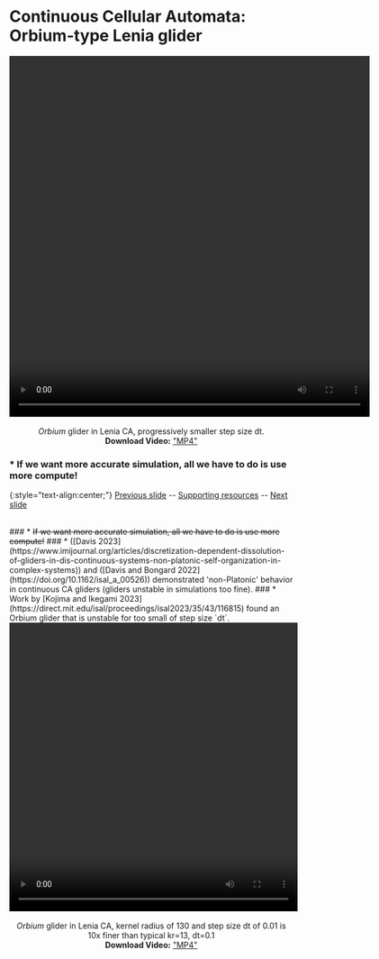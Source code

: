# Continuous Cellular Automata: Orbium-type Lenia glider 

<div align="center">

<!-- 'video for everyone' code snippet from https://camendesign.com/code/video_for_everybody -->
<!-- first try HTML5 playback: if serving as XML, expand `controls` to `controls="controls"` and autoplay likewise -->
<!-- warning: playback does not work on iOS3 if you include the poster attribute! fixed in iOS4.0 -->
<video width="640" height="640" controls>
	<source src="https://raw.githubusercontent.com/riveSunder/fractal_persistence/master/docs/assets/vid1c_orbium_unicaudatus.mp4" type="video/mp4" /><!-- Safari / iOS video    -->
<!-- <source src="__VIDEO__.OGV" type="video/ogg" /><!-- Firefox / Opera / Chrome10 --> -->
	<!-- fallback to Flash: -->
	<object width="640" height="640" type="application/x-shockwave-flash" data="__FLASH__.SWF">
		<!-- Firefox uses the `data` attribute above, IE/Safari uses the param below -->
		<param name="movie" value="__FLASH__.SWF" />
		<param name="flashvars" value="controlbar=over&amp;image=__image__.png&amp;file=https://raw.githubusercontent.com/riveSunder/fractal_persistence/master/docs/assets/vid1c_orbium_unicaudatus.mp4" />
		<!-- fallback image. note the title field below, put the title of the video there -->
		<img src="https://raw.githubusercontent.com/riveSunder/fractal_persistence/master/docs/assets/vid1c_thumbnail.png" width="640" height="640" alt="thumbnail of _Orbium_ glider"
		     title="No video playback capabilities, please download the video below" />
	</object>
</video>
<p>	
  <em>Orbium</em> glider in Lenia CA, progressively smaller step size dt. 
  <br>
  <strong>Download Video:</strong>
	<a href="https://raw.githubusercontent.com/riveSunder/fractal_persistence/master/docs/assets/vid1c_orbium_unicaudatus.mp4">"MP4"</a>
<!-- Open Format:	<a href="__VIDEO__.OGV">"Ogg"</a> -->
</p>

</div>

### * If we want more accurate simulation, all we have to do is use more compute!

{:style="text-align:center;"}
[Previous slide](https://rivesunder.github.io/fractal_persistence/al24_slide_002b) -- [Supporting resources](https://rivesunder.github.io/fractal_persistence) -- [Next slide](https://rivesunder.github.io/fractal_persistence/al24_slide_004)

<br>
### * <strike>If we want more accurate simulation, all we have to do is use more compute!</strike>
### * ([Davis 2023](https://www.imijournal.org/articles/discretization-dependent-dissolution-of-gliders-in-dis-continuous-systems-non-platonic-self-organization-in-complex-systems)) and ([Davis and Bongard 2022](https://doi.org/10.1162/isal_a_00526)) demonstrated 'non-Platonic' behavior in continuous CA gliders (gliders unstable in simulations too fine).
### * Work by [Kojima and Ikegami 2023](https://direct.mit.edu/isal/proceedings/isal2023/35/43/116815) found an Orbium glider that is unstable for too small of step size `dt`.


<br>
<div align="center">

<!-- 'video for everyone' code snippet from https://camendesign.com/code/video_for_everybody -->
<!-- first try HTML5 playback: if serving as XML, expand `controls` to `controls="controls"` and autoplay likewise -->
<!-- warning: playback does not work on iOS3 if you include the poster attribute! fixed in iOS4.0 -->
<video width="512" height="512" controls>
	<source src="https://raw.githubusercontent.com/riveSunder/fractal_persistence/master/docs/assets/vid1b_orbium_unicaudatus.mp4" type="video/mp4" /><!-- Safari / iOS video    -->
<!-- <source src="__VIDEO__.OGV" type="video/ogg" /><!-- Firefox / Opera / Chrome10 --> -->
	<!-- fallback to Flash: -->
	<object width="512" height="512" type="application/x-shockwave-flash" data="__FLASH__.SWF">
		<!-- Firefox uses the `data` attribute above, IE/Safari uses the param below -->
		<param name="movie" value="__FLASH__.SWF" />
		<param name="flashvars" value="controlbar=over&amp;image=__image__.png&amp;file=https://raw.githubusercontent.com/riveSunder/fractal_persistence/master/assets/vid1b_orbium_unicaudatus.mp4" />
		<!-- fallback image. note the title field below, put the title of the video there -->
		<img src="https://raw.githubusercontent.com/riveSunder/fractal_persistence/master/docs/assets/vid1b_thumbnail.png" width="512" height="512" alt="thumbnail of _Orbium_ glider"
		     title="No video playback capabilities, please download the video below" />
	</object>
</video>
<p>	
  <em>Orbium</em> glider in Lenia CA, kernel radius of 130 and step size dt of 0.01 is 10x finer than typical kr=13, dt=0.1
  <br>
  <strong>Download Video:</strong>
	<a href="https://raw.githubusercontent.com/riveSunder/fractal_persistence/master/assets/vid1b_orbium_unicaudatus.mp4">"MP4"</a>
<!-- Open Format:	<a href="__VIDEO__.OGV">"Ogg"</a> -->
</p>

</div>
